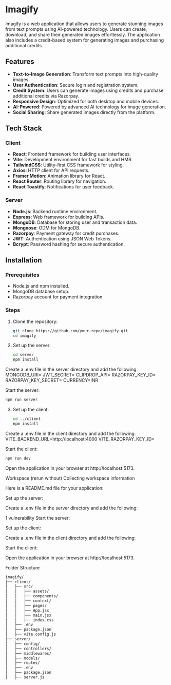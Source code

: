 # Imagify

Imagify is a web application that allows users to generate stunning images from text prompts using AI-powered technology. Users can create, download, and share their generated images effortlessly. The application also includes a credit-based system for generating images and purchasing additional credits.

## Features

- **Text-to-Image Generation**: Transform text prompts into high-quality images.
- **User Authentication**: Secure login and registration system.
- **Credit System**: Users can generate images using credits and purchase additional credits via Razorpay.
- **Responsive Design**: Optimized for both desktop and mobile devices.
- **AI-Powered**: Powered by advanced AI technology for image generation.
- **Social Sharing**: Share generated images directly from the platform.

## Tech Stack

### Client
- **React**: Frontend framework for building user interfaces.
- **Vite**: Development environment for fast builds and HMR.
- **TailwindCSS**: Utility-first CSS framework for styling.
- **Axios**: HTTP client for API requests.
- **Framer Motion**: Animation library for React.
- **React Router**: Routing library for navigation.
- **React Toastify**: Notifications for user feedback.

### Server
- **Node.js**: Backend runtime environment.
- **Express**: Web framework for building APIs.
- **MongoDB**: Database for storing user and transaction data.
- **Mongoose**: ODM for MongoDB.
- **Razorpay**: Payment gateway for credit purchases.
- **JWT**: Authentication using JSON Web Tokens.
- **Bcrypt**: Password hashing for secure authentication.

## Installation

### Prerequisites
- Node.js and npm installed.
- MongoDB database setup.
- Razorpay account for payment integration.

### Steps
1. Clone the repository:
   ```sh
   git clone https://github.com/your-repo/imagify.git
   cd imagify

    ```
2. Set up the server:
   ```sh
   cd server
   npm install
Create a .env file in the server directory and add the following:
MONGODB_URI=<your-mongodb-uri>
JWT_SECRET=<your-jwt-secret>
CLIPDROP_API=<your-clipdrop-api-key>
RAZORPAY_KEY_ID=<your-razorpay-key-id>
RAZORPAY_KEY_SECRET=<your-razorpay-key-secret>
CURRENCY=INR

Start the server:
```sh
npm run server
```
3. Set up the client:
   ```sh
   cd ../client
   npm install

Create a .env file in the client directory and add the following:
VITE_BACKEND_URL=http://localhost:4000
VITE_RAZORPAY_KEY_ID=<your-razorpay-key-id>

Start the client:
```sh
npm run dev

```
Open the application in your browser at http://localhost:5173.


Workspace
(rerun without)
Collecting workspace information

Here is a README.md file for your application:

Set up the server:

Create a .env file in the server directory and add the following:

1 vulnerability
Start the server:

Set up the client:

Create a .env file in the client directory and add the following:

Start the client:

Open the application in your browser at http://localhost:5173.


Folder Structure
```sh
imagify/
├── client/
│   ├── src/
│   │   ├── assets/
│   │   ├── components/
│   │   ├── context/
│   │   ├── pages/
│   │   ├── App.jsx
│   │   ├── main.jsx
│   │   ├── index.css
│   ├── .env
│   ├── package.json
│   ├── vite.config.js
├── server/
│   ├── config/
│   ├── controllers/
│   ├── middlewares/
│   ├── models/
│   ├── routes/
│   ├── .env
│   ├── package.json
│   ├── server.js
   
